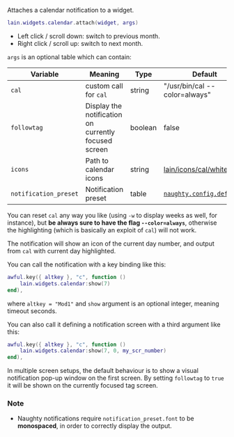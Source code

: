 Attaches a calendar notification to a widget.

```lua
lain.widgets.calendar.attach(widget, args)
```

- Left click / scroll down: switch to previous month.
- Right click / scroll up: switch to next month.

`args` is an optional table which can contain:

Variable | Meaning | Type | Default
--- | --- | --- | ---
`cal` | custom call for `cal` | string | "/usr/bin/cal --color=always"
`followtag` | Display the notification on currently focused screen | boolean | false
`icons` | Path to calendar icons | string | [lain/icons/cal/white](https://github.com/copycat-killer/lain/tree/master)
`notification_preset` | Notification preset | table | [`naughty.config.defaults`](https://awesomewm.org/apidoc/libraries/naughty.html#config.defaults)

You can reset `cal` any way you like (using `-w` to display weeks as well, for instance), but **be always sure to have the flag `--color=always`**, otherwise the highlighting (which is basically an exploit of `cal`) will not work.

The notification will show an icon of the current day number, and output from ``cal`` with current day highlighted.

You can call the notification with a key binding like this:

```lua
awful.key({ altkey }, "c", function ()
    lain.widgets.calendar:show(7)
end),
```

where ``altkey = "Mod1"`` and ``show`` argument is an optional integer, meaning timeout seconds.

You can also call it defining a notification screen with a third argument like this:

```lua
awful.key({ altkey }, "c", function ()
    lain.widgets.calendar:show(7, 0, my_scr_number)
end),
```

In multiple screen setups, the default behaviour is to show a visual notification pop-up window on the first screen. By setting `followtag` to `true` it will be shown on the currently focused tag screen.

### Note

* Naughty notifications require `notification_preset.font` to be **monospaced**, in order to correctly display the output.